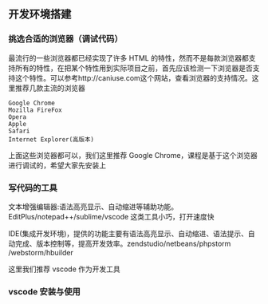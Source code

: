 ## 开发环境搭建

### 挑选合适的浏览器（调试代码）

最流行的一些浏览器都已经实现了许多 HTML 的特性，然而不是每款浏览器都支持所有的特性，在把某个特性用到实际项目之前，首先应该检测一下浏览器是否支持这个特性。可以参考http://caniuse.com这个网站，查看浏览器的支持情况。这里推荐几款主流的浏览器

```
Google Chrome
Mozilla FireFox
Opera
Apple
Safari
Internet Explorer(高版本)
```

上面这些浏览器都可以，我们这里推荐 Google Chrome，课程是基于这个浏览器进行调试的，希望大家先安装上

### 写代码的工具

文本增强编辑器:语法高亮显示、自动缩进等辅助功能。 EditPlus/notepad++/sublime/vscode 这类工具小巧，打开速度快

IDE(集成开发环境)，提供的功能主要有语法高亮显示、自动缩进、语法提示、自动完成、版本控制等，提高开发效率。zendstudio/netbeans/phpstorm /webstorm/hbuilder

这里我们推荐 vscode 作为开发工具

### vscode 安装与使用
